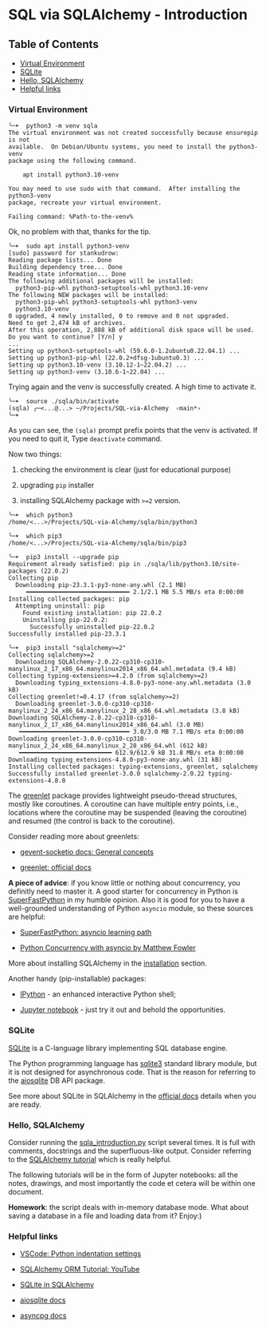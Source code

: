 # SQL via SQLAlchemy - Introduction

## Table of Contents

- [Virtual Environment](#virtual-environment)
- [SQLite](#sqlite)
- [Hello, SQLAlchemy](#hello-sqlalchemy)
- [Helpful links](#helpful-links)

### Virtual Environment

```shell
╰─➤  python3 -m venv sqla
The virtual environment was not created successfully because ensurepip is not
available.  On Debian/Ubuntu systems, you need to install the python3-venv
package using the following command.

    apt install python3.10-venv

You may need to use sudo with that command.  After installing the python3-venv
package, recreate your virtual environment.

Failing command: %Path-to-the-venv%
```

Ok, no problem with that, thanks for the tip.

```shell
╰─➤  sudo apt install python3-venv
[sudo] password for stankudrow: 
Reading package lists... Done
Building dependency tree... Done
Reading state information... Done
The following additional packages will be installed:
  python3-pip-whl python3-setuptools-whl python3.10-venv
The following NEW packages will be installed:
  python3-pip-whl python3-setuptools-whl python3-venv
  python3.10-venv
0 upgraded, 4 newly installed, 0 to remove and 0 not upgraded.
Need to get 2,474 kB of archives.
After this operation, 2,888 kB of additional disk space will be used.
Do you want to continue? [Y/n] y
...
Setting up python3-setuptools-whl (59.6.0-1.2ubuntu0.22.04.1) ...
Setting up python3-pip-whl (22.0.2+dfsg-1ubuntu0.3) ...
Setting up python3.10-venv (3.10.12-1~22.04.2) ...
Setting up python3-venv (3.10.6-1~22.04) ...
```

Trying again and the venv is successfully created. A high time to activate it.

```shell
╰─➤  source ./sqla/bin/activate
(sqla) ╭─<...@...> ~/Projects/SQL-via-Alchemy  ‹main*› 
╰─➤  
```

As you can see, the `(sqla)` prompt prefix points that the venv is activated. If you need to quit it, Type `deactivate` command.

Now two things:

1. checking the environment is clear (just for educational purpose)

2. upgrading `pip` installer

3. installing SQLAlchemy package with `>=2` version.

```shell
╰─➤  which python3
/home/<...>/Projects/SQL-via-Alchemy/sqla/bin/python3

╰─➤  which pip3
/home/<...>/Projects/SQL-via-Alchemy/sqla/bin/pip3

╰─➤  pip3 install --upgrade pip
Requirement already satisfied: pip in ./sqla/lib/python3.10/site-packages (22.0.2)
Collecting pip
  Downloading pip-23.3.1-py3-none-any.whl (2.1 MB)
     ━━━━━━━━━━━━━━━━━━━━━━━━━━━━━ 2.1/2.1 MB 5.5 MB/s eta 0:00:00
Installing collected packages: pip
  Attempting uninstall: pip
    Found existing installation: pip 22.0.2
    Uninstalling pip-22.0.2:
      Successfully uninstalled pip-22.0.2
Successfully installed pip-23.3.1

╰─➤  pip3 install "sqlalchemy>=2"
Collecting sqlalchemy>=2
  Downloading SQLAlchemy-2.0.22-cp310-cp310-manylinux_2_17_x86_64.manylinux2014_x86_64.whl.metadata (9.4 kB)
Collecting typing-extensions>=4.2.0 (from sqlalchemy>=2)
  Downloading typing_extensions-4.8.0-py3-none-any.whl.metadata (3.0 kB)
Collecting greenlet!=0.4.17 (from sqlalchemy>=2)
  Downloading greenlet-3.0.0-cp310-cp310-manylinux_2_24_x86_64.manylinux_2_28_x86_64.whl.metadata (3.8 kB)
Downloading SQLAlchemy-2.0.22-cp310-cp310-manylinux_2_17_x86_64.manylinux2014_x86_64.whl (3.0 MB)
   ━━━━━━━━━━━━━━━━━━━━━━━━━━━━━━━ 3.0/3.0 MB 7.1 MB/s eta 0:00:00
Downloading greenlet-3.0.0-cp310-cp310-manylinux_2_24_x86_64.manylinux_2_28_x86_64.whl (612 kB)
   ━━━━━━━━━━━━━━━━━━━━━━━━━━ 612.9/612.9 kB 31.8 MB/s eta 0:00:00
Downloading typing_extensions-4.8.0-py3-none-any.whl (31 kB)
Installing collected packages: typing-extensions, greenlet, sqlalchemy
Successfully installed greenlet-3.0.0 sqlalchemy-2.0.22 typing-extensions-4.8.0
```

The [greenlet](https://pypi.org/project/greenlet/) package provides lightweight pseudo-thread structures, mostly like coroutines. A coroutine can have multiple entry points, i.e., locations where the coroutine may be suspended (leaving the coroutine) and resumed (the control is back to the coroutine).

Consider reading more about greenlets:

- [gevent-socketio docs: General concepts](https://learn-gevent-socketio.readthedocs.io/en/latest/general_concepts.html)

- [greenlet: official docs](https://greenlet.readthedocs.io/en/latest/index.html)

**A piece of advice**: if you know little or nothing about concurrency, you definitly need to master it. A good starter for concurrency in Python is [SuperFastPython](https://superfastpython.com/) in my humble opinion. Also it is good for you to have a well-grounded understanding of Python `asyncio` module, so these sources are helpful:

- [SuperFastPython: asyncio learning path](https://superfastpython.com/learning-paths/#Asyncio_Learning_Path)

- [Python Concurrency with asyncio by Matthew Fowler](https://www.manning.com/books/python-concurrency-with-asyncio)

More about installing SQLAlchemy in the [installation](https://docs.sqlalchemy.org/en/20/intro.html#installation) section.

Another handy (pip-installable) packages:

- [IPython](https://ipython.org/) - an enhanced interactive Python shell;

- [Jupyter notebook](https://docs.jupyter.org/en/latest/index.html) - just try it out and behold the opportunities.

### SQLite

[SQLite](https://www.sqlite.org/index.html) is a C-language library implementing SQL database engine.

The Python programming language has [sqlite3](https://docs.python.org/3/library/sqlite3.html) standard library module, but it is not designed for asynchronous code. That is the reason for referring to the [aiosqlite](https://pypi.org/project/aiosqlite/) DB API package.

See more about SQLite in SQLAlchemy in the [official docs](https://docs.sqlalchemy.org/en/20/dialects/sqlite.html) details when you are ready.

### Hello, SQLAlchemy

Consider running the [sqla_introduction.py](./sqla_introduction.py) script several times. It is full with comments, docstrings and the superfluous-like output. Consider referring to the [SQLAlchemy tutorial](https://docs.sqlalchemy.org/en/20/tutorial/dbapi_transactions.html) which is really helpful.

The following tutorials will be in the form of Jupyter notebooks: all the notes, drawings, and most importantly the code et cetera will be within one document.

**Homework**: the script deals with in-memory database mode. What about saving a database in a file and loading data from it? Enjoy:)

### Helpful links

- [VSCode: Python indentation settings](https://stackoverflow.com/questions/42118651/how-to-set-python-language-specific-tab-spacing-in-visual-studio-code)

- [SQLAlchemy ORM Tutorial: YouTube](https://www.youtube.com/playlist?list=PL4iRawDSyRvVd1V7A45YtAGzDk6ljVPm1)

- [SQLite in SQLAlchemy](https://docs.sqlalchemy.org/en/20/dialects/sqlite.html)

- [aiosqlite docs](https://pypi.org/project/aiosqlite/)

- [asyncpg docs](https://magicstack.github.io/asyncpg/current/)
